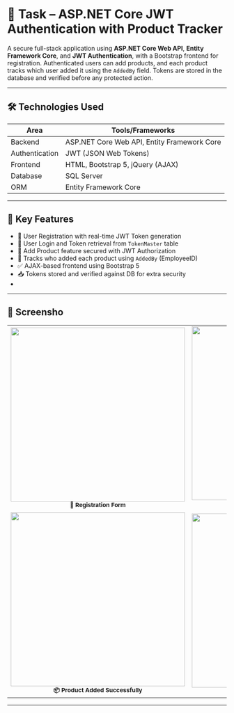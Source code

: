 # 🔐 Task – ASP.NET Core JWT Authentication with Product Tracker

A secure full-stack application using **ASP.NET Core Web API**, **Entity Framework Core**, and **JWT Authentication**, with a Bootstrap frontend for registration. Authenticated users can add products, and each product tracks which user added it using the `AddedBy` field. Tokens are stored in the database and verified before any protected action.

---

## 🛠 Technologies Used

| Area        | Tools/Frameworks                     |
|-------------|--------------------------------------|
| Backend     | ASP.NET Core Web API, Entity Framework Core |
| Authentication | JWT (JSON Web Tokens)             |
| Frontend    | HTML, Bootstrap 5, jQuery (AJAX)     |
| Database    | SQL Server                           |
| ORM         | Entity Framework Core                |

---

## 🎯 Key Features

- 👤 User Registration with real-time JWT Token generation
- 🔐 User Login and Token retrieval from `TokenMaster` table
- 🧾 Add Product feature secured with JWT Authorization
- 🧑 Tracks who added each product using `AddedBy` (EmployeeID)
- ✅ AJAX-based frontend using Bootstrap 5
- 📥 Tokens stored and verified against DB for extra security
- 
---
## 📸 Screensho

<table>
  <tr>
    <td align="center">
      <img src="https://github.com/MohmadZaidDelawala/Task/Screenshots/Screenshot%202025-05-17%20144758.png?raw=true" width="400"/><br/>
      <sub><b>📝 Registration Form</b></sub>
    </td>
    <td align="center">
      <img src="https://github.com/MohmadZaidDelawala/Task/Screenshots/Screenshot%202025-05-17%20144812.png?raw=true" width="400"/><br/>
      <sub><b>📥 Token Generated After Register</b></sub>
    </td>
  </tr>
  <tr>
    <td align="center">
      <img src="https://github.com/MohmadZaidDelawala/Task/Screenshots/Screenshot%202025-05-17%20144847.png?raw=true" width="400"/><br/>
      <sub><b>📦 Product Added Successfully</b></sub>
    </td>
    <td align="center">
      <img src="https://github.com/MohmadZaidDelawala/Task/Screenshots/Screenshot%202025-05-17%20145533.png?raw=true" width="400"/><br/>
      <sub><b>🔐 Token Stored in TokenMaster Table</b></sub>
    </td>
  </tr>
</table>


---

